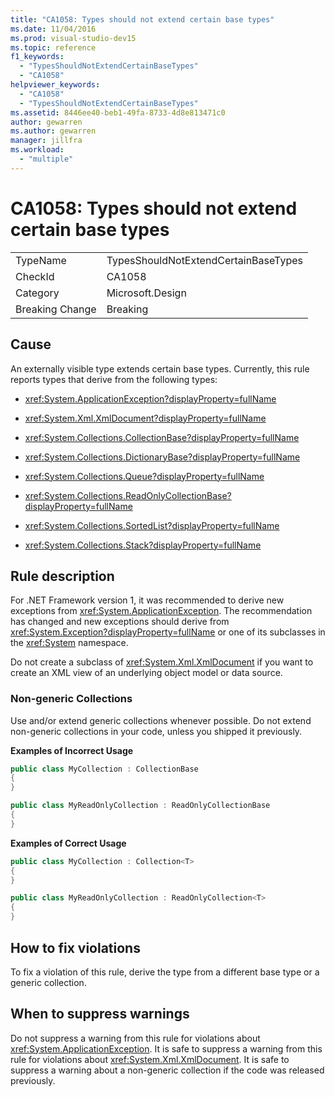 ```yaml
---
title: "CA1058: Types should not extend certain base types"
ms.date: 11/04/2016
ms.prod: visual-studio-dev15
ms.topic: reference
f1_keywords:
  - "TypesShouldNotExtendCertainBaseTypes"
  - "CA1058"
helpviewer_keywords:
  - "CA1058"
  - "TypesShouldNotExtendCertainBaseTypes"
ms.assetid: 8446ee40-beb1-49fa-8733-4d8e813471c0
author: gewarren
ms.author: gewarren
manager: jillfra
ms.workload:
  - "multiple"
---
```

# CA1058: Types should not extend certain base types

|||
|-|-|
|TypeName|TypesShouldNotExtendCertainBaseTypes|
|CheckId|CA1058|
|Category|Microsoft.Design|
|Breaking Change|Breaking|

## Cause
 An externally visible type extends certain base types. Currently, this rule reports types that derive from the following types:

- <xref:System.ApplicationException?displayProperty=fullName>

- <xref:System.Xml.XmlDocument?displayProperty=fullName>

- <xref:System.Collections.CollectionBase?displayProperty=fullName>

- <xref:System.Collections.DictionaryBase?displayProperty=fullName>

- <xref:System.Collections.Queue?displayProperty=fullName>

- <xref:System.Collections.ReadOnlyCollectionBase?displayProperty=fullName>

- <xref:System.Collections.SortedList?displayProperty=fullName>

- <xref:System.Collections.Stack?displayProperty=fullName>

## Rule description
 For .NET Framework version 1, it was recommended to derive new exceptions from <xref:System.ApplicationException>. The recommendation has changed and new exceptions should derive from <xref:System.Exception?displayProperty=fullName> or one of its subclasses in the <xref:System> namespace.

 Do not create a subclass of <xref:System.Xml.XmlDocument> if you want to create an XML view of an underlying object model or data source.

### Non-generic Collections
 Use and/or extend generic collections whenever possible. Do not extend non-generic collections in your code, unless you shipped it previously.

 **Examples of Incorrect Usage**

```csharp
public class MyCollection : CollectionBase
{
}

public class MyReadOnlyCollection : ReadOnlyCollectionBase
{
}
```

 **Examples of Correct Usage**

```csharp
public class MyCollection : Collection<T>
{
}

public class MyReadOnlyCollection : ReadOnlyCollection<T>
{
}
```

## How to fix violations
 To fix a violation of this rule, derive the type from a different base type or a generic collection.

## When to suppress warnings
 Do not suppress a warning from this rule for violations about <xref:System.ApplicationException>. It is safe to suppress a warning from this rule for violations about <xref:System.Xml.XmlDocument>. It is safe to suppress a warning about a non-generic collection if the code was released previously.